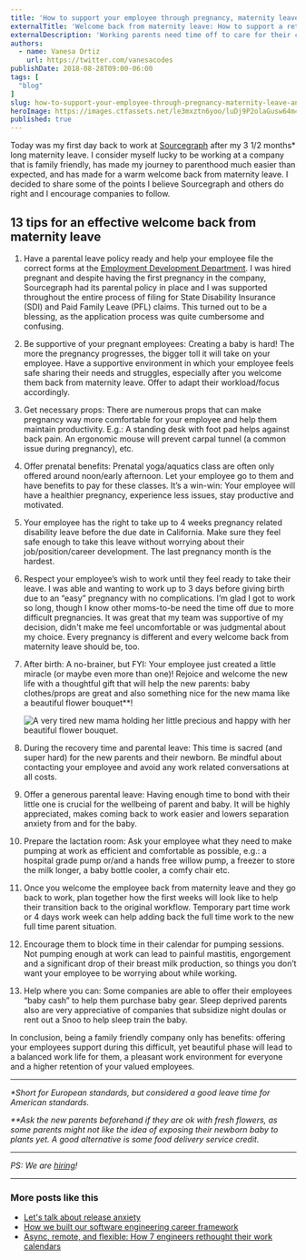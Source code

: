 ```yaml
---
title: 'How to support your employee through pregnancy, maternity leave, and the transition back to work'
externalTitle: 'Welcome back from maternity leave: How to support a returning employee'
externalDescription: 'Working parents need time off to care for their children and a positive welcome back from maternity leave. Learn how to support them here.'
authors:
  - name: Vanesa Ortiz
    url: https://twitter.com/vanesacodes
publishDate: 2018-08-28T09:00-06:00
tags: [
  "blog"
]
slug: how-to-support-your-employee-through-pregnancy-maternity-leave-and-the
heroImage: https://images.ctfassets.net/le3mxztn6yoo/luDj9P2olaGusw64m4koA/c3b44b6ecb70d66570013e0a01c44ef8/1_cogbfSqp1aLOTxvSsuKstw.jpeg
published: true
---
```


Today was my first day back to work at [Sourcegraph](https://sourcegraph.com) after my 3 1/2 months* long maternity leave. I consider myself lucky to be working at a company that is family friendly, has made my journey to parenthood much easier than expected, and has made for a warm welcome back from maternity leave. I decided to share some of the points I believe Sourcegraph and others do right and I encourage companies to follow.

## 13 tips for an effective welcome back from maternity leave
1. Have a parental leave policy ready and help your employee file the correct forms at the [Employment Development Department](https://www.edd.ca.gov/). I was hired pregnant and despite having the first pregnancy in the company, Sourcegraph had its parental policy in place and I was supported throughout the entire process of filing for State Disability Insurance (SDI) and Paid Family Leave (PFL) claims. This turned out to be a blessing, as the application process was quite cumbersome and confusing.

2. Be supportive of your pregnant employees: Creating a baby is hard! The more the pregnancy progresses, the bigger toll it will take on your employee. Have a supportive environment in which your employee feels safe sharing their needs and struggles, especially after you welcome them back from maternity leave. Offer to adapt their workload/focus accordingly.

3. Get necessary props: There are numerous props that can make pregnancy way more comfortable for your employee and help them maintain productivity. E.g.: A standing desk with foot pad helps against back pain. An ergonomic mouse will prevent carpal tunnel (a common issue during pregnancy), etc.

4. Offer prenatal benefits: Prenatal yoga/aquatics class are often only offered around noon/early afternoon. Let your employee go to them and have benefits to pay for these classes. It’s a win-win: Your employee will have a healthier pregnancy, experience less issues, stay productive and motivated.

5. Your employee has the right to take up to 4 weeks pregnancy related disability leave before the due date in California. Make sure they feel safe enough to take this leave without worrying about their job/position/career development. The last pregnancy month is the hardest.

6. Respect your employee’s wish to work until they feel ready to take their leave. I was able and wanting to work up to 3 days before giving birth due to an “easy” pregnancy with no complications. I’m glad I got to work so long, though I know other moms-to-be need the time off due to more difficult pregnancies. It was great that my team was supportive of my decision, didn't make me feel uncomfortable or was judgmental about my choice. Every pregnancy is different and every welcome back from maternity leave should be, too.

7. After birth: A no-brainer, but FYI: Your employee just created a little miracle (or maybe even more than one)! Rejoice and welcome the new life with a thoughtful gift that will help the new parents: baby clothes/props are great and also something nice for the new mama like a beautiful flower bouquet**!

    ![A very tired new mama holding her little precious and happy with her beautiful flower bouquet.](//images.ctfassets.net/le3mxztn6yoo/Zb3tJOSyg8IiIIQOAyC2o/7a1235fd442b5420c043301a4fc95f55/1_n49VZDunJ2CPrcCqqmDDSQ.jpeg)

8. During the recovery time and parental leave: This time is sacred (and super hard) for the new parents and their newborn. Be mindful about contacting your employee and avoid any work related conversations at all costs.

9. Offer a generous parental leave: Having enough time to bond with their little one is crucial for the wellbeing of parent and baby. It will be highly appreciated, makes coming back to work easier and lowers separation anxiety from and for the baby.

10. Prepare the lactation room: Ask your employee what they need to make pumping at work as efficient and comfortable as possible, e.g.: a hospital grade pump or/and a hands free willow pump, a freezer to store the milk longer, a baby bottle cooler, a comfy chair etc.

11. Once you welcome the employee back from maternity leave and they go back to work, plan together how the first weeks will look like to help their transition back to the original workflow. Temporary part time work or 4 days work week can help adding back the full time work to the new full time parent situation.

12. Encourage them to block time in their calendar for pumping sessions. Not pumping enough at work can lead to painful mastitis, engorgement and a significant drop of their breast milk production, so things you don’t want your employee to be worrying about while working.

13. Help where you can: Some companies are able to offer their employees “baby cash” to help them purchase baby gear. Sleep deprived parents also are very appreciative of companies that subsidize night doulas or rent out a Snoo to help sleep train the baby.

In conclusion, being a family friendly company only has benefits: offering your employees support during this difficult, yet beautiful phase will lead to a balanced work life for them, a pleasant work environment for everyone and a higher retention of your valued employees.

---

_\*Short for European standards, but considered a good leave time for American standards._

_\*\*Ask the new parents beforehand if they are ok with fresh flowers, as some parents might not like the idea of exposing their newborn baby to plants yet. A good alternative is some food delivery service credit._

---

_PS: We are [hiring](https://boards.greenhouse.io/sourcegraph91)!_

---

### More posts like this
- [Let's talk about release anxiety](https://about.sourcegraph.com/blog/release-anxiety/)
- [How we built our software engineering career framework](https://about.sourcegraph.com/blog/software-engineer-career-ladder/)
- [Async, remote, and flexible: How 7 engineers rethought their work calendars](https://about.sourcegraph.com/blog/remote-work-calendar/)
